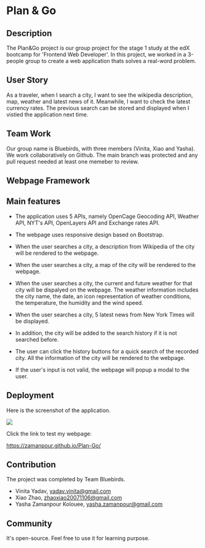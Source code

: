 # Plan & Go

## Description
The Plan&Go project is our group project for the stage 1 study at the edX bootcamp for 'Frontend Web Developer'. In this project, we worked in a 3-people group to create a web application thats solves a real-word problem.

## User Story
As a traveler, when I search a city, I want to see the wikipedia description, map, weather and latest news of it. Meanwhile, I want to check the latest currency rates. The previous search can be stored and displayed when I vistied the application next time.

## Team Work
Our group name is Bluebirds, with three members (Vinita, Xiao and Yasha). We work collaboratively on Github. The main branch was protected and any pull request needed at least one memeber to review. 

## Webpage Framework


## Main features
* The application uses 5 APIs, namely OpenCage Geocoding API, Weather API, NYT's API, OpenLayers API and Exchange rates API.

* The webpage uses responsive design based on Bootstrap.

* When the user searches a city, a description from Wikipedia of the city will be rendered to the webpage.

* When the user searches a city, a map of the city will be rendered to the webpage.

* When the user searches a city, the current and future weather for that city will be dispalyed on the webpage. The weather information includes the city name, the date, an icon representation of weather conditions, the temperature, the humidity and the wind speed.

* When the user searches a city, 5 latest news from New York Times will be displayed.

* In addition, the city will be added to the search history if it is not searched before.

* The user can click the history buttons for a quick search of the recorded city. All the information of the city will be rendered to the webpage.

* If the user's input is not valid, the webpage will popup a modal to the user.


## Deployment
Here is the screenshot of the application.

<img src='images/Plan-Go.png'>

Click the link to test my webpage: 

https://zamanpour.github.io/Plan-Go/

## Contribution
The project was completed by Team Bluebirds.
* Vinita Yadav, yadav.vinita@gmail.com
* Xiao Zhao, zhaoxiao20071106@gmail.com
* Yasha Zamanpour Kolouee, yasha.zamanpour@gmail.com


## Community
It's open-source. Feel free to use it for learning purpose.
